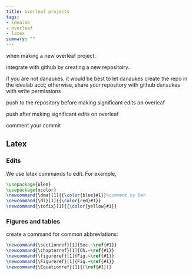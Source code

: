 ```yaml
---
title: overleaf projects
tags: 
- idealab
- overleaf
- latex
summary: ""
---
```


when making a new overleaf project:

integrate with github by creating a new repositoiry.

if you are not danaukes, it would be best to let danaukes create the repo in the idealab acct; otherwise, share your repository with github danaukes with write permissions

push to the repository before making significant edits on overleaf

push after making significant edits on overleaf

comment your commit

## Latex 

### Edits

We use latex commands to edit.  For example, 


```tex
\usepackage{ulem} 		
\usepackage{xcolor}
\newcommand{\dma}[1]{{\color{blue}#1}}%comment by Dan
\newcommand{\dl}[1]{{\color{red}#1}}
\newcommand{\tofix}[1]{{\color{yellow}#1}}
```

### Figures and tables

create a command for common abbreviations:

```tex
\newcommand{\sectionref}[1]{Sec.~\ref{#1}}
\newcommand{\chapterref}[1]{Ch.~\ref{#1}}
\newcommand{\figureref}[1]{Fig.~\ref{#1}}
\newcommand{\Figureref}[1]{Fig.~\ref{#1}}
\newcommand{\Equationref}[1]{(\ref{#1})}
```
